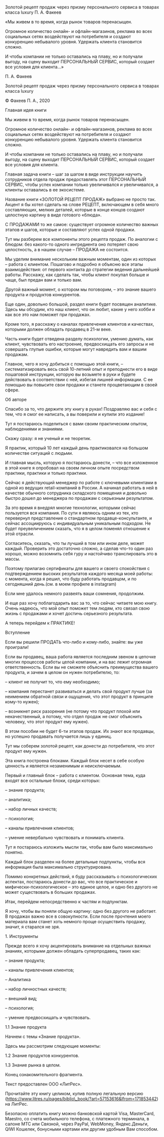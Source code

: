 Золотой рецепт продаж через призму персонального сервиса в товарах
класса luxury П. А. Факеев

«Мы живем в то время, когда рынок товаров перенасыщен.

Огромное количество онлайн- и офлайн-магазинов, реклама во всех
социальных сетях воздействуют на потребителя и создают конкуренцию
небывалого уровня. Удержать клиента становится сложно.

И чтобы компании не только оставались на плаву, но и получали выгоду, на
сцену выходит ПЕРСОНАЛЬНЫЙ СЕРВИС, который создает все условия для
клиента…»

П. А. Факеев

Золотой рецепт продаж через призму персонального сервиса в товарах
класса luxury

© Факеев П. А., 2020

Главная идея книги

Мы живем в то время, когда рынок товаров перенасыщен.

Огромное количество онлайн- и офлайн-магазинов, реклама во всех
социальных сетях воздействуют на потребителя и создают конкуренцию
небывалого уровня. Удержать клиента становится сложно.

И чтобы компании не только оставались на плаву, но и получали выгоду, на
сцену выходит ПЕРСОНАЛЬНЫЙ СЕРВИС, который создает все условия для
клиента.

Главная задача книги – шаг за шагом в виде инструкции научить
сотрудников отдела продаж предоставлять этот ПЕРСОНАЛЬНЫЙ СЕРВИС, чтобы
успех компании только увеличивался и увеличивался, а клиенты оставались
в ее экосистеме.

Название книги «ЗОЛОТОЙ РЕЦЕПТ ПРОДАЖ» выбрано не просто так. Акцент я
бы хотел сделать на слове РЕЦЕПТ, включающем в себя много составляющих,
мелких деталей, которые в конце концов создают целостную картину в виде
готового «блюда».

С ПРОДАЖАМИ то же самое: существует огромное количество важных этапов и
шагов, которые и составляют успех одной продажи.

Тут мы разберем все компоненты этого рецепта продаж. По аналогии с
блюдом: без какого-то одного ингредиента оно потеряет свою целостность,
а в нашем случае – ПРОДАЖА не состоится.

Мы уделим внимание нескольким важным моментам, один из которых – работа
с клиентом. Пошагово и подробно я объясню все этапы взаимодействия: от
первого контакта до стратегии ведения дальнейшей работы. Расскажу, как
сделать так, чтобы клиент покупал больше и чаще, был предан вам и только
вам.

Другой важный момент, о котором мы поговорим, – это знание вашего
продукта и продуктов конкурентов.

Еще один, довольно большой, раздел книги будет посвящен аналитике. Здесь
мы обсудим, кто наш клиент, что он любит, какие у него хобби и как все
это нам поможет при продажах.

Кроме того, я расскажу о каналах привлечения клиентов и качествах,
которыми должен обладать продавец в 21-м веке.

Часть книги будет отведена разделу психологии, умению думать, как
клиент, чувствовать его настроение, предвосхищать его запросы и не
совершать глупые ошибки, которые могут навредить вам и вашим продажам.

Главное, чего я хочу добиться с помощью этой книги, – систематизировать
весь свой 10-летний опыт и преподнести его в виде пошаговой инструкции,
которую вы возьмете в руки и будете действовать в соответствии с ней,
избегая лишней информации. С ее помощью вы повысите свои продажи и
станете процветающим в своей сфере.

Об авторе

Спасибо за то, что держите эту книгу в руках! Поздравляю вас и себя с
тем, что я смог ее написать, а вы поверили и купили это издание!

Тут я постараюсь поделиться с вами своим практическим опытом,
наблюдениями и знаниями.

Скажу сразу: я не ученый и не теоретик.

Я практик, который 10 лет каждый день практиковался на большом
количестве ситуаций с людьми.

И главная мысль, которую я постараюсь донести, – что все изложенное в
этой книге я опробовал на своем личном опыте посредством практики,
практики и только практики.

Сейчас я действующий менеджер по работе с ключевыми клиентами в одной из
ведущих retail-компаний в России. А начинал работать в ней в качестве
обычного сотрудника складского помещения и довольно быстро дошел до
менеджера по продажам с серьезным результатом.

За это время я внедрял многие технологии, которыми сейчас пользуется вся
компания. По сути я являюсь одним из тех, кто перевернул представление о
стандартном продавце-консультанте, и сейчас ассоциируюсь с
индивидуальным уникальным подходом. Не будет преувеличением сказать, что
я в целом поменял отношение к этой отрасли.

Согласитесь, сказать, что ты лучший в том или ином деле, может каждый.
Проверить это достаточно сложно, а сделав что-то один раз хорошо, можно
возомнить себя гуру и настойчиво транслировать это в массы.

Поэтому прилагаю сертификаты для вашего и своего спокойствия с
подтверждением высоких результатов каждого месяца моей работы:
с момента, когда я решил, что буду работать продавцом, и по сегодняшний
день.(см. в моем профиле в instagram)

Если мне удалось немного развеять ваши сомнения, продолжим.

И еще раз хочу поблагодарить вас за то, что сейчас читаете мою книгу.
Очень надеюсь, что мой опыт поможет тем людям, кто связал свою жизнь с
продажами и хочет достичь серьезного результата.

А теперь перейдем к ПРАКТИКЕ!

Вступление

Если вы решили ПРОДАТЬ что-либо и кому-либо, знайте: вы уже проиграли!

Если вы продавец, ваша работа является последним звеном в цепочке многих
процессов работы целой компании, и на вас лежит огромная
ответственность. Если вы не сможете объяснить преимущества вашего
продукта, и зачем в целом он нужен потребителю, то:

– клиент не получит то, что ему необходимо;

– компания перестанет развиваться и делать свой продукт лучше (за
неимением обратной связи и ощущения, что этот продукт в принципе кому-то
нужен);

– возникнет риск разорения (не потому что продукт плохой или
некачественный, а потому, что отдел продаж не смог объяснить человеку,
что этот продукт ему нужен).

В этом пособии не будет 6-ти этапов продаж. Их знают все продавцы, но
успешно продавать получается лишь у единиц.

Тут мы соберем золотой рецепт, как донести до потребителя, что этот
продукт ему нужен.

Эта книга построена блоками. Каждый блок несет в себе особую ценность и
является незаменимым и неисключаемым.

Первый и главный блок – работа с клиентом. Основная тема, куда входят
все остальные блоки, среди которых:

– знание продукта;

– аналитика;

– набор личных качеств;

– психология;

– каналы привлечения клиентов;

– умение невербально чувствовать и понимать клиента.

Тут я постараюсь изложить мысли так, чтобы вам было максимально понятно.

Каждый блок разделен на более детальные подпункты, чтобы вся информация
была максимально структурирована.

Помимо конкретных действий, я буду рассказывать о психологических
аспектах, постараюсь донести до вас, что все практическое и
мифически-психологическое – это единое целое, и одно без другого не
может существовать в больших продажах.

Итак, перейдем непосредственно к частям и подпунктам.

Я хочу, чтобы вы поняли общую картину: одно без другого не работает. В
продажах важно все в совокупности. Если после прочтения моего материала
вам станет хоть немного проще осуществить продажу, значит, я старался не
зря.

1. Инструменты

Прежде всего я хочу акцентировать внимание на отдельных важных знаниях,
которыми должен обладать суперпродавец, таких как:

– знание продукта;

– каналы привлечения клиентов;

– Аналитика

– набор личностных качеств;

– внешний вид;

– психология;

– умение предвосхищать и чувствовать.

1.1 Знание продукта

Начнем с темы «Знание продукта».

Здесь мы рассмотрим следующие моменты:

1.2 Знание продуктов конкурентов.

1.3 Знание рынка в целом.

Конец ознакомительного фрагмента.

Текст предоставлен ООО «ЛитРес».

Прочитайте эту книгу целиком, купив полную легальную версию
(https://www.litres.ru/pages/biblio\_book/?art=57153616&lfrom=171853442)
на ЛитРес.

Безопасно оплатить книгу можно банковской картой Visa, MasterCard,
Maestro, со счета мобильного телефона, с платежного терминала, в салоне
МТС или Связной, через PayPal, WebMoney, Яндекс.Деньги, QIWI Кошелек,
бонусными картами или другим удобным Вам способом.
